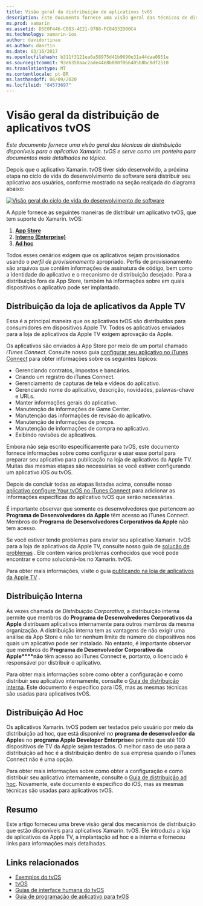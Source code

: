 ```yaml
---
title: Visão geral da distribuição de aplicativos tvOS
description: Este documento fornece uma visão geral das técnicas de distribuição disponíveis para o aplicativo Xamarin. tvOS e serve como um ponteiro para documentos mais detalhados no tópico.
ms.prod: xamarin
ms.assetid: D5E0F446-C083-4E21-9788-FC84D32D00C4
ms.technology: xamarin-ios
author: davidortinau
ms.author: daortin
ms.date: 03/16/2017
ms.openlocfilehash: b311f3121ea6a58975d41b9690e31a44daa0951e
ms.sourcegitcommit: 93e6358aac2ade44e8b800f066405b8bc8df2510
ms.translationtype: MT
ms.contentlocale: pt-BR
ms.lasthandoff: 06/09/2020
ms.locfileid: "84573697"
---
```

# <a name="tvos-app-distribution-overview"></a>Visão geral da distribuição de aplicativos tvOS

_Este documento fornece uma visão geral das técnicas de distribuição disponíveis para o aplicativo Xamarin. tvOS e serve como um ponteiro para documentos mais detalhados no tópico._

Depois que o aplicativo Xamarin. tvOS tiver sido desenvolvido, a próxima etapa no ciclo de vida do desenvolvimento de software será distribuir seu aplicativo aos usuários, conforme mostrado na seção realçada do diagrama abaixo:

[![Visão geral do ciclo de vida do desenvolvimento de software](images/publishingdiagram.png)](images/publishingdiagram.png#lightbox)

A Apple fornece as seguintes maneiras de distribuir um aplicativo tvOS, que tem suporte do Xamarin. tvOS:

1. [**App Store**](#Apple-TV-App-Store-Distribution)
2. [**Interno (Enterprise)**](#In-House-Distribution) 
3. [**Ad hoc**](#Ad_Hoc_Distribution) 

Todos esses cenários exigem que os aplicativos sejam provisionados usando o *perfil de provisionamento* apropriado. Perfis de provisionamento são arquivos que contêm informações de assinatura de código, bem como a identidade do aplicativo e o mecanismo de distribuição desejado. Para a distribuição fora da App Store, também há informações sobre em quais dispositivos o aplicativo pode ser implantado.

<a name="Apple-TV-App-Store-Distribution"></a>

## <a name="apple-tv-app-store-distribution"></a>Distribuição da loja de aplicativos da Apple TV

Essa é a principal maneira que os aplicativos tvOS são distribuídos para consumidores em dispositivos Apple TV. Todos os aplicativos enviados para a loja de aplicativos da Apple TV exigem aprovação da Apple.

Os aplicativos são enviados à App Store por meio de um portal chamado *iTunes Connect*. Consulte nosso guia [configurar seu aplicativo no iTunes Connect](~/ios/deploy-test/app-distribution/app-store-distribution/itunesconnect.md) para obter informações sobre os seguintes tópicos:

- Gerenciando contratos, impostos e bancários.
- Criando um registro do iTunes Connect.
- Gerenciamento de capturas de tela e vídeos do aplicativo.
- Gerenciando nome do aplicativo, descrição, novidades, palavras-chave e URLs.
- Manter informações gerais do aplicativo.
- Manutenção de informações de Game Center.
- Manutenção das informações de revisão do aplicativo.
- Manutenção de informações de preços.
- Manutenção de informações de compra no aplicativo.
- Exibindo revisões de aplicativos.

Embora não seja escrito especificamente para tvOS, este documento fornece informações sobre como configurar e usar esse portal para preparar seu aplicativo para publicação na loja de aplicativos da Apple TV. Muitas das mesmas etapas são necessárias se você estiver configurando um aplicativo iOS ou tvOS.

Depois de concluir todas as etapas listadas acima, consulte nosso [aplicativo configure Your tvOS no iTunes Connect](~/ios/tvos/deploy-test/app-distribution/itunes-connect.md) para adicionar as informações específicas do aplicativo tvOS que serão necessárias.

É importante observar que somente os desenvolvedores que pertencem ao **Programa de Desenvolvedores da Apple** têm acesso ao iTunes Connect. Membros do **Programa de Desenvolvedores Corporativos da Apple** não tem acesso.

Se você estiver tendo problemas para enviar seu aplicativo Xamarin. tvOS para a loja de aplicativos da Apple TV, consulte nosso guia de [solução de problemas](~/ios/tvos/troubleshooting.md) . Ele contém vários problemas conhecidos que você pode encontrar e como solucioná-los no Xamarin. tvOS.

Para obter mais informações, visite o guia [publicando na loja de aplicativos da Apple TV](~/ios/tvos/deploy-test/app-distribution/app-store-publishing.md) .

<a name="In-House-Distribution"></a>

## <a name="in-house-distribution"></a>Distribuição Interna

Às vezes chamada de *Distribuição Corporativa*, a distribuição interna permite que membros do **Programa de Desenvolvedores Corporativos da Apple** distribuam aplicativos internamente para outros membros da mesma organização. A distribuição interna tem as vantagens de não exigir uma análise da App Store e não ter nenhum limite de número de dispositivos nos quais um aplicativo pode ser instalado. No entanto, é importante observar que membros do **Programa de Desenvolvedor Corporativo da Apple****não** têm acesso ao iTunes Connect e, portanto, o licenciado é responsável por distribuir o aplicativo.

Para obter mais informações sobre como obter a configuração e como distribuir seu aplicativo internamente, consulte o [Guia de distribuição interna](~/ios/deploy-test/app-distribution/in-house-distribution.md). Este documento é específico para iOS, mas as mesmas técnicas são usadas para aplicativos tvOS.

<a name="Ad_Hoc_Distribution"></a>

## <a name="ad-hoc-distribution"></a>Distribuição Ad Hoc

Os aplicativos Xamarin. tvOS podem ser testados pelo usuário por meio da distribuição ad hoc, que está disponível no **programa de desenvolvedor da Apple**e no **programa Apple Developer Enterprise**e permite que até 100 dispositivos de TV da Apple sejam testados. O melhor caso de uso para a distribuição ad hoc é a distribuição dentro de sua empresa quando o iTunes Connect não é uma opção.

Para obter mais informações sobre como obter a configuração e como distribuir seu aplicativo internamente, consulte o [Guia de distribuição ad hoc](~/ios/deploy-test/app-distribution/ad-hoc-distribution.md). Novamente, este documento é específico do iOS, mas as mesmas técnicas são usadas para aplicativos tvOS.

<a name="Summary"></a>

## <a name="summary"></a>Resumo

Este artigo forneceu uma breve visão geral dos mecanismos de distribuição que estão disponíveis para aplicativos Xamarin. tvOS. Ele introduziu a loja de aplicativos da Apple TV, a implantação ad hoc e a interna e forneceu links para informações mais detalhadas.

## <a name="related-links"></a>Links relacionados

- [Exemplos do tvOS](https://docs.microsoft.com/samples/browse/?products=xamarin&term=Xamarin.iOS+tvOS)
- [tvOS](https://developer.apple.com/tvos/)
- [Guias de interface humana do tvOS](https://developer.apple.com/tvos/human-interface-guidelines/)
- [Guia de programação de aplicativo para tvOS](https://developer.apple.com/library/prerelease/tvos/documentation/General/Conceptual/AppleTV_PG/)

